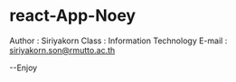 # react-App-Noey
Author : Siriyakorn 
Class : Information Technology
E-mail : siriyakorn.son@rmutto.ac.th

--Enjoy

